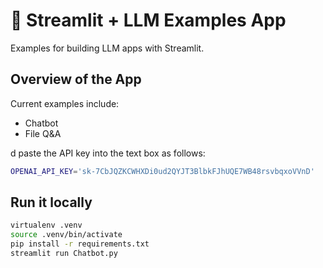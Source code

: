 # 🎈 Streamlit + LLM Examples App

Examples for building LLM apps with Streamlit.

## Overview of the App

Current examples include:

- Chatbot
- File Q&A

d paste the API key into the text box as follows:

```sh
OPENAI_API_KEY='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'
```

## Run it locally

```sh
virtualenv .venv
source .venv/bin/activate
pip install -r requirements.txt
streamlit run Chatbot.py
```
